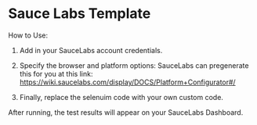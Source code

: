 # Sauce Labs Template

How to Use:

1. Add in your SauceLabs account credentials.

2. Specify the browser and platform options:
  SauceLabs can pregenerate this for you at this link: https://wiki.saucelabs.com/display/DOCS/Platform+Configurator#/


3. Finally, replace the selenuim code with your own custom code.


After running, the test results will appear on your SauceLabs Dashboard.

